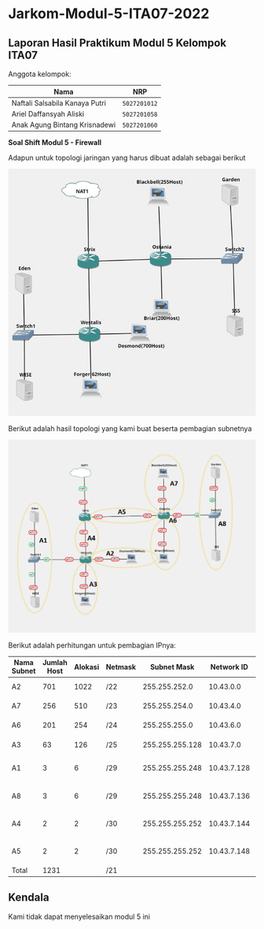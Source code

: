 # Jarkom-Modul-5-ITA07-2022

## Laporan Hasil Praktikum Modul 5 Kelompok ITA07

Anggota kelompok: 

| Nama                           | NRP          | 
| -------------------------------| -------------| 
| Naftali Salsabila Kanaya Putri    | `5027201012` | 
| Ariel Daffansyah Aliski           | `5027201058` | 
| Anak Agung Bintang Krisnadewi     | `5027201060` |

**Soal Shift Modul 5 - Firewall**

Adapun untuk topologi jaringan yang harus dibuat adalah sebagai berikut

![topo_soal](topologi_soal.jpg)

Berikut adalah hasil topologi yang kami buat beserta pembagian subnetnya

![topo](topo.png)

Berikut adalah perhitungan untuk pembagian IPnya:

| Nama Subnet | Jumlah Host | Alokasi | Netmask | Subnet Mask | Network ID | Assignable IP Range | Broadcast Address |
| --- | --- | --- | --- | --- | --- | --- | --- |
| A2 | 701 | 1022 | /22 | 255.255.252.0 | 10.43.0.0 | 10.43.0.1 - 10.43.3.254 | 10.43.3.255 |
| A7 | 256 | 510 | /23 | 255.255.254.0 | 10.43.4.0 | 10.43.4.1 - 10.43.5.254 | 10.43.5.255 |
| A6 | 201 | 254 | /24 | 255.255.255.0 | 10.43.6.0 | 10.43.6.1 - 10.43.6.254 | 10.43.6.255 |
| A3 | 63 | 126 | /25 | 255.255.255.128 | 10.43.7.0 | 10.43.7.1 - 10.43.7.126 | 10.43.7.127 |
| A1 | 3 | 6 | /29 | 255.255.255.248 | 10.43.7.128 | 10.43.7.129 - 10.43.7.134 | 10.43.7.135 |
| A8 | 3 | 6 | /29 | 255.255.255.248 | 10.43.7.136 | 10.43.7.137 - 10.43.7.142 | 10.43.7.143 |
| A4 | 2 | 2 | /30 | 255.255.255.252 | 10.43.7.144 | 10.43.7.145 - 10.43.7.146 | 10.43.7.147 |
| A5 | 2 | 2 | /30 | 255.255.255.252 | 10.43.7.148 | 10.43.7.149 - 10.43.7.150 | 10.43.7.151 |
| Total | 1231 |  | /21 |  |  |  |  |


## Kendala

Kami tidak dapat menyelesaikan modul 5 ini
